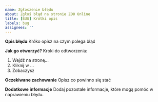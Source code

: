 ```yaml
---
name: Zgłoszenie błędu
about: Zgłoś błąd na stronie ZOO Online
title: [BUG] Krótki opis
labels: bug
assignees: ''
--- 
```


**Opis błędu**
Króko opisz na czym polega błąd 

**Jak go otworzyć?**
Kroki do odtworzenia:
1. Wejdź na stronę...
2. Kliknij w ...
3. Zobaczysz

**Oczekiwane zachowanie**
Opisz co powinno się stać

**Dodatkowe informacje**
Dodaj pozostałe informacje, które mogą pomóc w naprawieniu błędu. 
